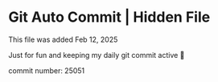 # Git Auto Commit | Hidden File

This file was added Feb 12, 2025

Just for fun and keeping my daily git commit active 🤪

commit number: 25051
